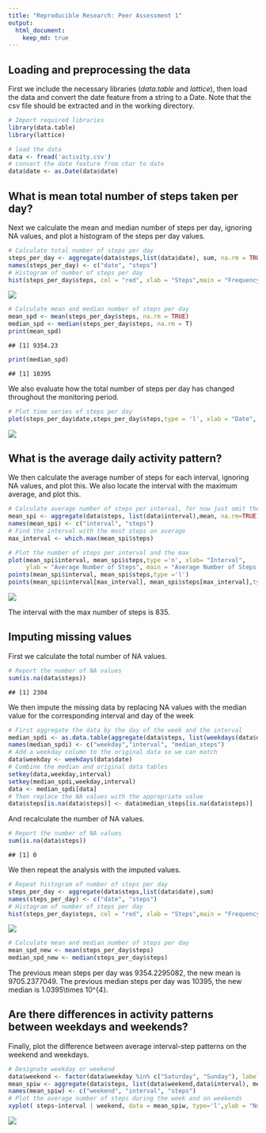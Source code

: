 ```yaml
---
title: "Reproducible Research: Peer Assessment 1"
output: 
  html_document:
    keep_md: true
---
```



## Loading and preprocessing the data
First we include the necessary libraries (*data.table* and *lattice*), then load the data and convert the date feature from a string to a Date. Note that the csv file should be extracted and in the working directory.

```r
# Import required libraries
library(data.table)
library(lattice)

# load the data
data <- fread('activity.csv')
# convert the date feature from char to date
data$date <- as.Date(data$date)
```


## What is mean total number of steps taken per day?
Next we calculate the mean and median number of steps per day, ignoring NA values, and plot a histogram of the steps per day values.

```r
# Calculate total number of steps per day
steps_per_day <- aggregate(data$steps,list(data$date), sum, na.rm = TRUE)
names(steps_per_day) <- c("date", "steps")
# Histogram of number of steps per day
hist(steps_per_day$steps, col = "red", xlab = "Steps",main = "Frequency of number of steps")
```

![](PA1_template_files/figure-html/unnamed-chunk-2-1.png)<!-- -->

```r
# Calculate mean and median number of steps per day
mean_spd <- mean(steps_per_day$steps, na.rm = TRUE)
median_spd <- median(steps_per_day$steps, na.rm = T)
print(mean_spd)
```

```
## [1] 9354.23
```

```r
print(median_spd)
```

```
## [1] 10395
```
We also evaluate how the total number of steps per day has changed throughout the monitoring period.

```r
# Plot time series of steps per day
plot(steps_per_day$date,steps_per_day$steps,type = 'l', xlab = "Date", ylab = "Number of Steps", main = "Number of steps over time")
```

![](PA1_template_files/figure-html/unnamed-chunk-3-1.png)<!-- -->

## What is the average daily activity pattern?
We then calculate the average number of steps for each interval, ignoring NA values, and plot this. We also locate the interval with the maximum average, and plot this.

```r
# Calculate average number of steps per interval, for now just omit the NA values
mean_spi <- aggregate(data$steps, list(data$interval),mean, na.rm=TRUE)
names(mean_spi) <- c("interval", "steps")
# Find the interval with the most steps on average
max_interval <- which.max(mean_spi$steps)

# Plot the number of steps per interval and the max
plot(mean_spi$interval, mean_spi$steps,type ='n', xlab= "Interval", 
     ylab = "Average Number of Steps", main = "Average Number of Steps per Interval")
points(mean_spi$interval, mean_spi$steps,type ='l')
points(mean_spi$interval[max_interval], mean_spi$steps[max_interval],type ='o', col ="red")
```

![](PA1_template_files/figure-html/unnamed-chunk-4-1.png)<!-- -->

The interval with the max number of steps is 835.

## Imputing missing values
First we calculate the total number of NA values.

```r
# Report the number of NA values
sum(is.na(data$steps))
```

```
## [1] 2304
```
We then impute the missing data by replacing NA values with the median value for the corresponding interval and day of the week

```r
# First aggregate the data by the day of the week and the interval
median_spdi <- as.data.table(aggregate(data$steps, list(weekdays(data$date),data$interval),median,na.rm=TRUE))
names(median_spdi) <- c("weekday","interval", "median_steps")
# Add a weekday column to the original data so we can match
data$weekday <- weekdays(data$date)
# Combine the median and original data tables
setkey(data,weekday,interval)
setkey(median_spdi,weekday,interval)
data <- median_spdi[data] 
# Then replace the NA values with the appropriate value
data$steps[is.na(data$steps)] <- data$median_steps[is.na(data$steps)]
```
And recalculate the number of NA values.

```r
# Report the number of NA values
sum(is.na(data$steps))
```

```
## [1] 0
```

We then repeat the analysis with the imputed values.

```r
# Repeat histogram of number of steps per day
steps_per_day <- aggregate(data$steps,list(data$date),sum)
names(steps_per_day) <- c("date", "steps")
# Histogram of number of steps per day
hist(steps_per_day$steps, col = "red", xlab = "Steps",main = "Frequency of number of steps")
```

![](PA1_template_files/figure-html/unnamed-chunk-8-1.png)<!-- -->

```r
# Calculate mean and median number of steps per day
mean_spd_new <- mean(steps_per_day$steps)
median_spd_new <- median(steps_per_day$steps)
```
The previous mean steps per day was 9354.2295082, the new mean is 9705.2377049. 
The previous median steps per day was 10395, the new median is 1.0395\times 10^{4}.

## Are there differences in activity patterns between weekdays and weekends?
Finally, plot the difference between average interval-step patterns on the weekend and weekdays.

```r
# Designate weekday or weekend
data$weekend <- factor(data$weekday %in% c("Saturday", "Sunday"), labels = c("Weekday","Weekend"))
mean_spiw <- aggregate(data$steps, list(data$weekend,data$interval), mean)
names(mean_spiw) <- c("weekend", "interval", "steps") 
# Plot the average number of steps during the week and on weekends
xyplot( steps~interval | weekend, data = mean_spiw, type='l',ylab = "Number of Steps", xlab = "Interval", layout = c(1,2))
```

![](PA1_template_files/figure-html/unnamed-chunk-9-1.png)<!-- -->

